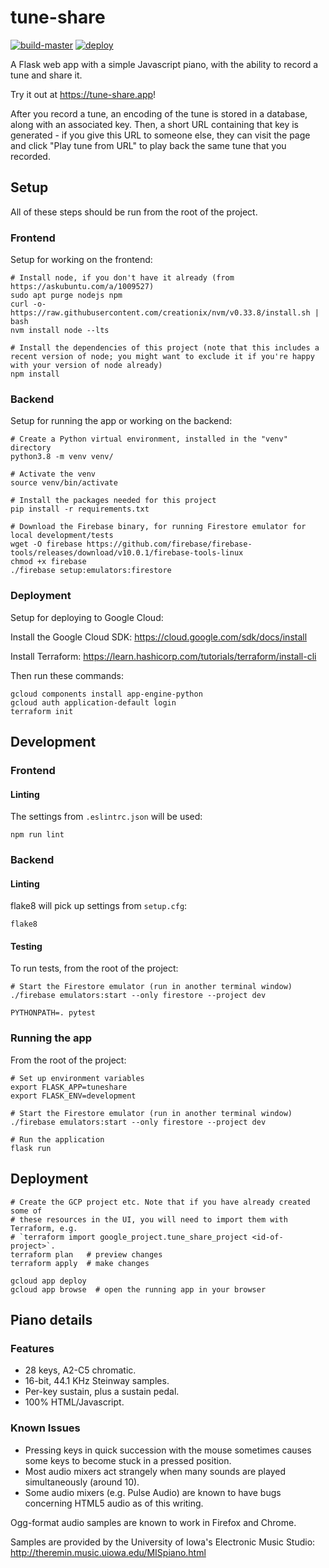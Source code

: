 # tune-share

[![build-master](https://github.com/gjohnston9/tune-share/actions/workflows/build-master.yml/badge.svg?branch=master)](https://github.com/gjohnston9/tune-share/actions/workflows/build-master.yml)
[![deploy](https://github.com/gjohnston9/tune-share/actions/workflows/deploy.yml/badge.svg)](https://github.com/gjohnston9/tune-share/actions/workflows/deploy.yml)

A Flask web app with a simple Javascript piano, with the ability to record a tune and share it.

Try it out at https://tune-share.app!

After you record a tune, an encoding of the tune is stored in a database, along with an associated key. Then, a short URL containing that key is generated - if you give this URL to someone else, they can visit the page and click "Play tune from URL" to play back the same tune that you recorded.

## Setup
All of these steps should be run from the root of the project.
### Frontend
Setup for working on the frontend:
```
# Install node, if you don't have it already (from https://askubuntu.com/a/1009527)
sudo apt purge nodejs npm
curl -o- https://raw.githubusercontent.com/creationix/nvm/v0.33.8/install.sh | bash
nvm install node --lts

# Install the dependencies of this project (note that this includes a recent version of node; you might want to exclude it if you're happy with your version of node already)
npm install
```

### Backend
Setup for running the app or working on the backend:
```
# Create a Python virtual environment, installed in the "venv" directory
python3.8 -m venv venv/

# Activate the venv
source venv/bin/activate

# Install the packages needed for this project
pip install -r requirements.txt

# Download the Firebase binary, for running Firestore emulator for local development/tests
wget -O firebase https://github.com/firebase/firebase-tools/releases/download/v10.0.1/firebase-tools-linux
chmod +x firebase
./firebase setup:emulators:firestore
```

### Deployment
Setup for deploying to Google Cloud:

Install the Google Cloud SDK: https://cloud.google.com/sdk/docs/install

Install Terraform: https://learn.hashicorp.com/tutorials/terraform/install-cli

Then run these commands:
```
gcloud components install app-engine-python
gcloud auth application-default login
terraform init
```

## Development
### Frontend
#### Linting
The settings from `.eslintrc.json` will be used:
```
npm run lint
```

### Backend
#### Linting
flake8 will pick up settings from `setup.cfg`:
```
flake8
```
#### Testing
To run tests, from the root of the project:
```
# Start the Firestore emulator (run in another terminal window)
./firebase emulators:start --only firestore --project dev

PYTHONPATH=. pytest
```


### Running the app
From the root of the project:
```
# Set up environment variables
export FLASK_APP=tuneshare
export FLASK_ENV=development

# Start the Firestore emulator (run in another terminal window)
./firebase emulators:start --only firestore --project dev

# Run the application
flask run
```

## Deployment
```
# Create the GCP project etc. Note that if you have already created some of
# these resources in the UI, you will need to import them with Terraform, e.g.
# `terraform import google_project.tune_share_project <id-of-project>`.
terraform plan   # preview changes
terraform apply  # make changes

gcloud app deploy
gcloud app browse  # open the running app in your browser
```

## Piano details
### Features
* 28 keys, A2-C5 chromatic.
* 16-bit, 44.1 KHz Steinway samples.
* Per-key sustain, plus a sustain pedal.
* 100% HTML/Javascript.

### Known Issues
* Pressing keys in quick succession with the mouse sometimes causes some keys to become stuck in a pressed position.
* Most audio mixers act strangely when many sounds are played simultaneously (around 10).
* Some audio mixers (e.g. Pulse Audio) are known to have bugs concerning HTML5 audio as of this writing.

Ogg-format audio samples are known to work in Firefox and Chrome.

Samples are provided by the University of Iowa's Electronic Music Studio:
http://theremin.music.uiowa.edu/MISpiano.html
